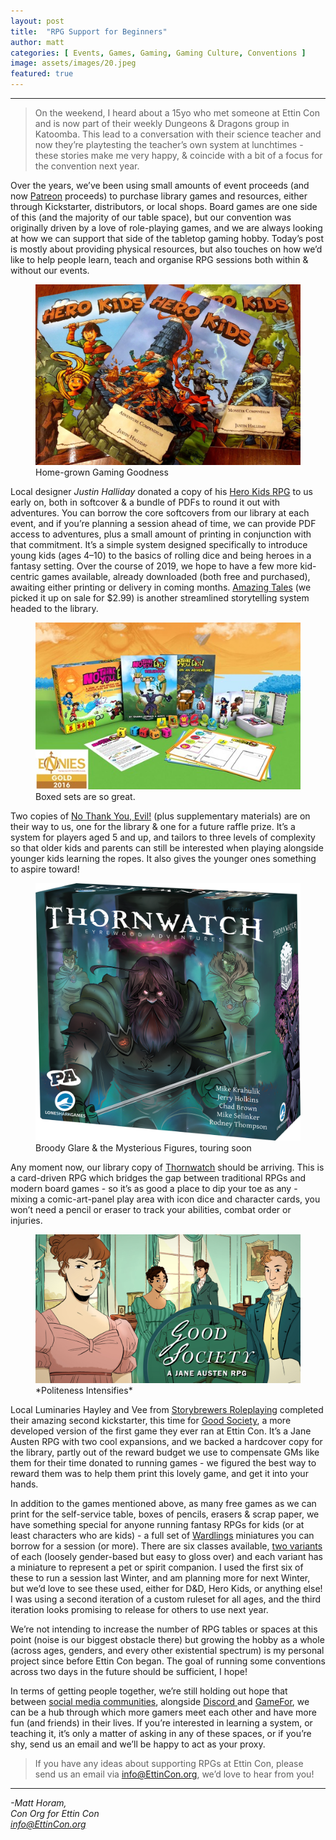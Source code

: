```yaml
---
layout: post
title:  "RPG Support for Beginners"
author: matt
categories: [ Events, Games, Gaming, Gaming Culture, Conventions ]
image: assets/images/20.jpeg
featured: true
---
```


<section name="d8d1" class="section section--body section--first"><div class="section-divider"><hr class="section-divider"></div><div class="section-content"><div class="section-inner sectionLayout--insetColumn"><blockquote name="87c9" id="87c9" class="graf graf--blockquote graf-after--h3">On the weekend, I heard about a 15yo who met someone at Ettin Con and is now part of their weekly Dungeons &amp; Dragons group in Katoomba. This lead to a conversation with their science teacher and now they’re playtesting the teacher’s own system at lunchtimes - these stories make me very happy, &amp; coincide with a bit of a focus for the convention next year.</blockquote><p name="50c1" id="50c1" class="graf graf--p graf-after--blockquote">Over the years, we’ve been using small amounts of event proceeds (and now <a href="https://Patreon.com/EttinCon" data-href="https://Patreon.com/EttinCon" class="markup--anchor markup--p-anchor" rel="noopener" target="_blank">Patreon</a> proceeds) to purchase library games and resources, either through Kickstarter, distributors, or local shops. Board games are one side of this (and the majority of our table space), but our convention was originally driven by a love of role-playing games, and we are always looking at how we can support that side of the tabletop gaming hobby. Today’s post is mostly about providing physical resources, but also touches on how we’d like to help people learn, teach and organise RPG sessions both within &amp; without our events.</p>

<figure name="b34a" id="b34a" class="graf graf--figure graf-after--p"><img class="graf-image" data-image-id="1*WfXTYzxhnChxo_kSWhaeAQ.jpeg" data-width="1200" data-height="817" src="../assets/images/20a.jpeg"><figcaption class="imageCaption">Home-grown Gaming Goodness</figcaption></figure>

<p name="fa9d" id="fa9d" class="graf graf--p graf-after--figure">Local designer <em class="markup--em markup--p-em">Justin Halliday</em> donated a copy of his <a href="http://herokidsrpg.blogspot.com" data-href="http://herokidsrpg.blogspot.com" class="markup--anchor markup--p-anchor" rel="noopener" target="_blank">Hero Kids RPG</a> to us early on, both in softcover &amp; a bundle of PDFs to round it out with adventures. You can borrow the core softcovers from our library at each event, and if you’re planning a session ahead of time, we can provide PDF access to adventures, plus a small amount of printing in conjunction with that commitment. It’s a simple system designed specifically to introduce young kids (ages 4–10) to the basics of rolling dice and being heroes in a fantasy setting. Over the course of 2019, we hope to have a few more kid-centric games available, already downloaded (both free and purchased), awaiting either printing or delivery in coming months. <a href="https://amazing-tales.net" data-href="https://amazing-tales.net" class="markup--anchor markup--p-anchor" rel="noopener" target="_blank">Amazing Tales</a> (we picked it up on sale for $2.99) is another streamlined storytelling system headed to the library.</p>

<figure name="0815" id="0815" class="graf graf--figure graf-after--p"><img class="graf-image" data-image-id="1*3YYFPu4oOSI2HPp80XnEjg.jpeg" data-width="500" data-height="315" src="../assets/images/20b.jpeg"><figcaption class="imageCaption">Boxed sets are so great.</figcaption></figure>

<p name="5a23" id="5a23" class="graf graf--p graf-after--figure">Two copies of <a href="http://www.nothankyouevil.com" data-href="http://www.nothankyouevil.com" class="markup--anchor markup--p-anchor" rel="noopener" target="_blank">No Thank You, Evil!</a> (plus supplementary materials) are on their way to us, one for the library &amp; one for a future raffle prize. It’s a system for players aged 5 and up, and tailors to three levels of complexity so that older kids and parents can still be interested when playing alongside younger kids learning the ropes. It also gives the younger ones something to aspire toward!</p>

<figure name="22be" id="22be" class="graf graf--figure graf-after--p"><img class="graf-image" data-image-id="1*2yjpsVAN2DMNifhDJDQaWQ.png" data-width="1255" data-height="1220" src="../assets/images/20c.png"><figcaption class="imageCaption">Broody Glare &amp; the Mysterious Figures, touring soon</figcaption></figure>

<p name="d2d6" id="d2d6" class="graf graf--p graf-after--figure">Any moment now, our library copy of <a href="http://eyrewoodadventures.com" data-href="http://eyrewoodadventures.com" class="markup--anchor markup--p-anchor" rel="noopener" target="_blank">Thornwatch</a> should be arriving. This is a card-driven RPG which bridges the gap between traditional RPGs and modern board games - so it’s as good a place to dip your toe as any - mixing a comic-art-panel play area with icon dice and character cards, you won’t need a pencil or eraser to track your abilities, combat order or injuries.</p>

<figure name="416f" id="416f" class="graf graf--figure graf-after--p"><img class="graf-image" data-image-id="1*IS2F9R5JaTUXyWa445wrjA.jpeg" data-width="3072" data-height="1728" src="../assets/images/20d.jpeg"><figcaption class="imageCaption">*Politeness Intensifies*</figcaption></figure>

<p name="32a2" id="32a2" class="graf graf--p graf-after--figure">Local Luminaries Hayley and Vee from <a href="https://storybrewersroleplaying.com" data-href="https://storybrewersroleplaying.com" class="markup--anchor markup--p-anchor" rel="noopener" target="_blank">Storybrewers Roleplaying</a> completed their amazing second kickstarter, this time for <a href="https://storybrewersroleplaying.com/good-society/" data-href="https://storybrewersroleplaying.com/good-society/" class="markup--anchor markup--p-anchor" rel="noopener" target="_blank">Good Society</a>, a more developed version of the first game they ever ran at Ettin Con. It’s a Jane Austen RPG with two cool expansions, and we backed a hardcover copy for the library, partly out of the reward budget we use to compensate GMs like them for their time donated to running games - we figured the best way to reward them was to help them print this lovely game, and get it into your hands.</p>

<p name="e4f2" id="e4f2" class="graf graf--p graf-after--figure">In addition to the games mentioned above, as many free games as we can print for the self-service table, boxes of pencils, erasers &amp; scrap paper, we have something special for anyone running fantasy RPGs for kids (or at least characters who are kids) - a full set of <a href="https://wizkids.com/wardlings-w1/" data-href="https://wizkids.com/wardlings-w1/" class="markup--anchor markup--p-anchor" rel="noopener" target="_blank">Wardlings</a> miniatures you can borrow for a session (or more). There are six classes available, <a href="https://wizkids.com/wardlings-w2/" data-href="https://wizkids.com/wardlings-w2/" class="markup--anchor markup--p-anchor" rel="noopener" target="_blank">two variants</a> of each (loosely gender-based but easy to gloss over) and each variant has a miniature to represent a pet or spirit companion. I used the first six of these to run a session last Winter, and am planning more for next Winter, but we’d love to see these used, either for D&amp;D, Hero Kids, or anything else! I was using a second iteration of a custom ruleset for all ages, and the third iteration looks promising to release for others to use next year.</p><p name="d40f" id="d40f" class="graf graf--p graf-after--p">We’re not intending to increase the number of RPG tables or spaces at this point (noise is our biggest obstacle there) but growing the hobby as a whole (across ages, genders, and every other existential spectrum) is my personal project since before Ettin Con began. The goal of running some conventions across two days in the future should be sufficient, I hope!</p><p name="ff9d" id="ff9d" class="graf graf--p graf-after--p">In terms of getting people together, we’re still holding out hope that between <a href="https://www.facebook.com/groups/124703461483087/?source_id=282261045280762" data-href="https://www.facebook.com/groups/124703461483087/?source_id=282261045280762" class="markup--anchor markup--p-anchor" rel="noopener" target="_blank">social media communities</a>, alongside <a href="https://invite.gg/EttinCon" data-href="https://invite.gg/EttinCon" class="markup--anchor markup--p-anchor" rel="noopener" target="_blank">Discord </a>and <a href="https://www.iamgamefor.com" data-href="https://www.iamgamefor.com" class="markup--anchor markup--p-anchor" rel="noopener" target="_blank">GameFor</a>, we can be a hub through which more gamers meet each other and have more fun (and friends) in their lives. If you’re interested in learning a system, or teaching it, it’s only a matter of asking in any of these spaces, or if you’re shy, send us an email and we’ll be happy to act as your proxy.</p><blockquote name="5c2d" id="5c2d" class="graf graf--blockquote graf-after--p graf--trailing">If you have any ideas about supporting RPGs at Ettin Con, please send us an email via <a href="mailto:info@ettincon.org" data-href="mailto:info@ettincon.org" class="markup--anchor markup--blockquote-anchor" target="_blank">info@EttinCon.org</a>, we’d love to hear from you!</blockquote></div></div></section><section name="ea90" class="section section--body section--last"><div class="section-divider"><hr class="section-divider"></div><div class="section-content"><div class="section-inner sectionLayout--insetColumn"><p name="d9c9" id="d9c9" class="graf graf--p graf--leading graf--trailing"><em class="markup--em markup--p-em">-Matt Horam,<br>Con Org for Ettin Con<br></em><a href="mailto:info@EttinCon.org" data-href="mailto:info@EttinCon.org" class="markup--anchor markup--p-anchor" target="_blank"><em class="markup--em markup--p-em">info@EttinCon.org</em></a></p></div></div></section>